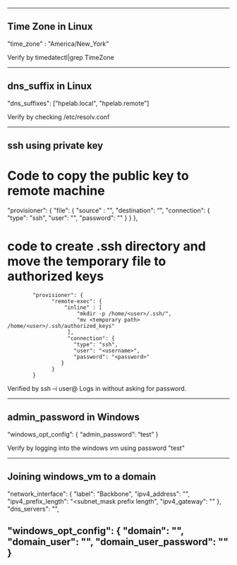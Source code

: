 ------------------
Time Zone in Linux
------------------

"time_zone" : "America/New_York"

Verify by timedatectl|grep TimeZone


-------------------
dns_suffix in Linux
-------------------

"dns_suffixes": ["hpelab.local", "hpelab.remote"]

Verify by checking /etc/resolv.conf

---------------------
ssh using private key
---------------------


# Code to copy the public key to remote machine
"provisioner": {
                   "file": {
                     "source" : "<path to public key in local machine>",
                     "destination":  “<temporary path to store the public key in remote vm>",
                     "connection": {
                         "type": "ssh",
                         "user": "<username>",
                         "password": "<password>"
                     }
                }
            },
# code to create .ssh directory and move the temporary file to authorized keys
            "provisioner": {
                  "remote-exec": {
                      "inline" : [
                          "mkdir -p /home/<user>/.ssh/",
                          "mv <temporary path> /home/<user>/.ssh/authorized_keys"
                       ],
                       "connection": {
                         "type": "ssh",
                         "user": "<username>",
                         "password": "<password>"
                     }
                  }
            }

Verified by ssh –i <path to private key> user@<ip address>
Logs in without asking for password.


-------------------------
admin_password in Windows
-------------------------

“windows_opt_config”: {
                      “admin_password”: “test”
}

Verify by logging into the windows vm using password "test"


------------------------------
Joining windows_vm to a domain
------------------------------

"network_interface": {
                    "label": "Backbone",
                    "ipv4_address": "<static IPV4 address>",
                    "ipv4_prefix_length": "<subnet_mask prefix length",
                    "ipv4_gateway": "<gateway>"
                },
"dns_servers": "<IP Address of domain name server>",

"windows_opt_config": {
                    "domain": "<domain name>",
                    "domain_user": "<domain user name>",
                    "domain_user_password": "<domain user password>"
                }
----------------------------------------------------------------------------------------------------------------------------------
